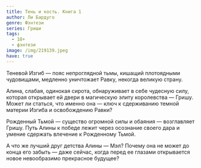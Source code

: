 ```yaml
---
title: Тень и кость. Книга 1
author: Ли Бардуго
genre: Фэнтези
series: Гриши
tags:
  - 18+
  - фэнтези
image: /img/219139.jpeg
have: true
---
```

Теневой Изгиб — пояс непроглядной тьмы, кишащий плотоядными чудовищами, медленно уничтожает Равку, некогда великую страну.

Алина, слабая, одинокая сирота, обнаруживает в себе чудесную силу, которая открывает ей двери в магическую элиту королевства — Гришу. Может ли статься, что именно она — ключ к сдерживанию темной материи Изгиба и освобождению Равки?

Рожденный Тьмой — существо огромной силы и обаяния — возглавляет Гришу. Путь Алины к победе лежит через осознание своего дара и умение сдержать влечение к Рожденному Тьмой.

А что же лучший друг детства Алины — Мэл? Почему она не может до конца его забыть — даже сейчас, когда перед ее глазами открывается новое невообразимо прекрасное будущее?